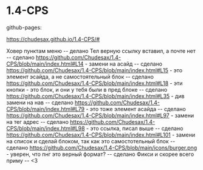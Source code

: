 # 1.4-CPS

github-pages: 

https://chudesax.github.io/1.4-CPS/#


Ховер пунктам меню -- делано
Тел верную ссылку вставил, а почте нет -- сделано
https://github.com/Chudesax/1.4-CPS/blob/main/index.html#L14 - замени на асайд -- сделано
https://github.com/Chudesax/1.4-CPS/blob/main/index.html#L15 - это элемент эсайда, а не самостоятельный блок -- сделано
https://github.com/Chudesax/1.4-CPS/blob/main/index.html#L18 - эти кнопки - это блок, и они у тебя были в пред блоке -- сделано
https://github.com/Chudesax/1.4-CPS/blob/main/index.html#L35 - див замени на нав -- сделано
https://github.com/Chudesax/1.4-CPS/blob/main/index.html#L79 - это тоже элемент асайда -- сделано
https://github.com/Chudesax/1.4-CPS/blob/main/index.html#L97 - замени на тег адрес -- сделано
https://github.com/Chudesax/1.4-CPS/blob/main/index.html#L98 - это ссылка, писал выше -- сделано
https://github.com/Chudesax/1.4-CPS/blob/main/index.html#L101 - замени на список и сделай блоком, так как это самостотельный блок -- сделано
https://github.com/Chudesax/1.4-CPS/blob/main/icons/burger.png - уверен, что пнг это верный формат? -- сделано
Фикси и скорее всего приму -- <3
